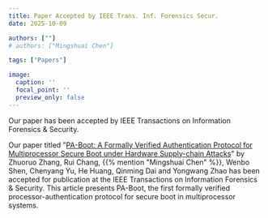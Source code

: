 ```yaml
---
title: Paper Accepted by IEEE Trans. Inf. Forensics Secur.
date: 2025-10-09

authors: [""]
# authors: ["Mingshuai Chen"]

tags: ["Papers"]

image:
  caption: ''
  focal_point: ''
  preview_only: false
---
```


Our paper has been accepted by IEEE Transactions on Information Forensics & Security.

<!--more-->

Our paper titled "[PA-Boot: A Formally Verified Authentication Protocol for Multiprocessor Secure Boot under Hardware Supply-chain Attacks](/publication/zhang-pa-boot2025/)" by Zhuoruo Zhang, Rui Chang, {{% mention "Mingshuai Chen" %}}, Wenbo Shen, Chenyang Yu, He Huang, Qinming Dai and Yongwang Zhao has been accepted for publication at the IEEE Transactions on Information Forensics & Security. This article presents PA-Boot, the first formally verified processor-authentication protocol for secure boot in multiprocessor systems.
